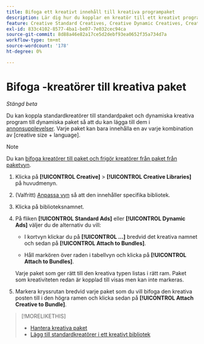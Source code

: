```yaml
---
title: Bifoga ett kreativt innehåll till kreativa programpaket
description: Lär dig hur du kopplar en kreatör till ett kreativt programpaket.
feature: Creative Standard Creatives, Creative Dynamic Creatives, Creative Bundles
exl-id: 833c4102-8577-4ba1-be07-7e032cec94ca
source-git-commit: 8d88a46e82a17ce5d2debf93ea0652f35a734d7a
workflow-type: tm+mt
source-wordcount: '178'
ht-degree: 0%

---
```


# Bifoga <!-- and detach -->-kreatörer till kreativa paket

*Stängd beta*

<!-- Edit all, including the metadata and title, plus the links within TOC and bundle-manage.md, once this feature is available. -->

Du kan koppla standardkreatörer till standardpaket och dynamiska kreativa program till dynamiska paket så att du kan lägga till dem i [annonsupplevelser](/help/creative/experiences/experience-about.md). Varje paket kan bara innehålla en av varje kombination av \[creative size + language\].

<!--
You can also detach a creative from a bundle to remove the association between the two, so that the creative is no longer used for experiences that target the bundle. Detaching a creative from the bundle doesn't delete the creative from the Creatives tab in your creative library.
-->

>[!NOTE]
>
>Du kan<!-- also --> [bifoga kreatörer till paket och frigör kreatörer från paket från paketvyn](/help/creative/creative-libraries/bundle-manage.md).

<!-- Hide header until second procedure is available:

## Attach creatives to creative bundles

-->

1. Klicka på **[!UICONTROL Creative]** > **[!UICONTROL Creative Libraries]** på huvudmenyn.

1. (Valfritt) [Anpassa vyn](/help/creative/introduction/customize-data-views.md) så att den innehåller specifika bibliotek.

1. Klicka på biblioteksnamnet.

1. På fliken **[!UICONTROL Standard Ads]** eller **[!UICONTROL Dynamic Ads]** väljer du de alternativ du vill:

   * I kortvyn klickar du på **[!UICONTROL ...]** bredvid det kreativa namnet och sedan på **[!UICONTROL Attach to Bundles]**.

   * Håll markören över raden i tabellvyn och klicka på **[!UICONTROL Attach to Bundles]**.

   Varje paket som ger rätt till den kreativa typen listas i rätt ram. Paket som kreativiteten redan är kopplad till visas men kan inte markeras.

1. Markera kryssrutan bredvid varje paket som du vill bifoga den kreativa posten till i den högra ramen och klicka sedan på **[!UICONTROL Attach Creative to Bundle]**.

<!-- Verify and edit all of the following, including the command names and where they're available -- not in UI yet as of 1/17. I'm not sure what the UI will really look like.

## Detach creatives from a creative bundle

1. In the main menu, click **[!UICONTROL Creative]**3/4> **[!UICONTROL Creative Libraries]**.

1. (Optional) [Customize the view](/help/creative/introduction/customize-data-views.md) to include specific libraries.

1. Click the library name.

1. Click the **[!UICONTROL Standard Ads]** or **[!UICONTROL Dynamic Ads]** tab.

1. Select the creative:

   * In card view, click **[!UICONTROL ...]** next to the creative name, and then click **[!UICONTROL Attach/Detach from Bundle]**.
     
   * In table view, hold the cursor over the row and click **[!UICONTROL Attach/Detach from Bundle]**.

   Each bundle that's eligible for the creative type is listed in the right frame. For bundles to which the creative is already attached, the check box is selected. To detach the creative for a bundle, deselect the check box.

1. In the right frame, deselect the check box next to each bundle from which to remove the creative, and then click **[!UICONTROL Attach Creatives to Bundle]**.

-->

<!-- What this should be like, but I don't think this will be implemented:

1. Select the creative:

   * In card view, click **[!UICONTROL ...]** next to the creative name, and then click **[!UICONTROL Detach from Bundle]**.
     
   * In table view, hold the cursor over the row and click **[!UICONTROL Detach from Bundle]**.

   Each bundle that's eligible for the creative type is listed in the right frame. Bundles to which the creative is already attached are listed but not selectable.

1. In the right frame, select the check box next to each bundle from which to remove the creative, and then click **[!UICONTROL Detach Creatives from Bundle]**.

1. Select the creative:

   * In card view, click **[!UICONTROL ...]** next to the creative name, and then click **[!UICONTROL Detach from Bundle]**.
     
   * In table view, hold the cursor over the row and click **[!UICONTROL Detach from Bundle]**.

   Each bundle that's eligible for the creative type is listed in the right frame. Bundles to which the creative is already attached are listed but not selectable.

1. In the right frame, select the check box next to each bundle from which to remove the creative, and then click **[!UICONTROL Detach Creatives from Bundle]**.

-->

>[!MORELIKETHIS]
>
>* [Hantera kreativa paket](/help/creative/creative-libraries/bundle-manage.md)
>* [Lägg till standardkreatörer i ett kreativt bibliotek](creative-add-standard.md)
